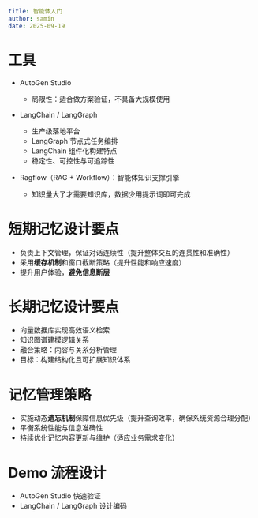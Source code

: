 ```yaml
title: 智能体入门
author: samin
date: 2025-09-19
```

# 工具

- AutoGen Studio
  - 局限性：适合做方案验证，不具备大规模使用

- LangChain / LangGraph
  - 生产级落地平台
  - LangGraph 节点式任务编排
  - LangChain 组件化构建特点
  - 稳定性、可控性与可追踪性

- Ragflow（RAG + Workflow）：智能体知识支撑引擎
  - 知识量大了才需要知识库，数据少用提示词即可完成

# 短期记忆设计要点

- 负责上下文管理，保证对话连续性（提升整体交互的连贯性和准确性）
- 采用**缓存机制**和窗口截断策略（提升性能和响应速度）
- 提升用户体验，**避免信息断层**

# 长期记忆设计要点

- 向量数据库实现高效语义检索
- 知识图谱建模逻辑关系
- 融合策略：内容与关系分析管理
- 目标：构建结构化且可扩展知识体系

# 记忆管理策略

- 实施动态**遗忘机制**保障信息优先级（提升查询效率，确保系统资源合理分配）
- 平衡系统性能与信息准确性
- 持续优化记忆内容更新与维护（适应业务需求变化）

# Demo 流程设计

- AutoGen Studio 快速验证
- LangChain / LangGraph 设计编码